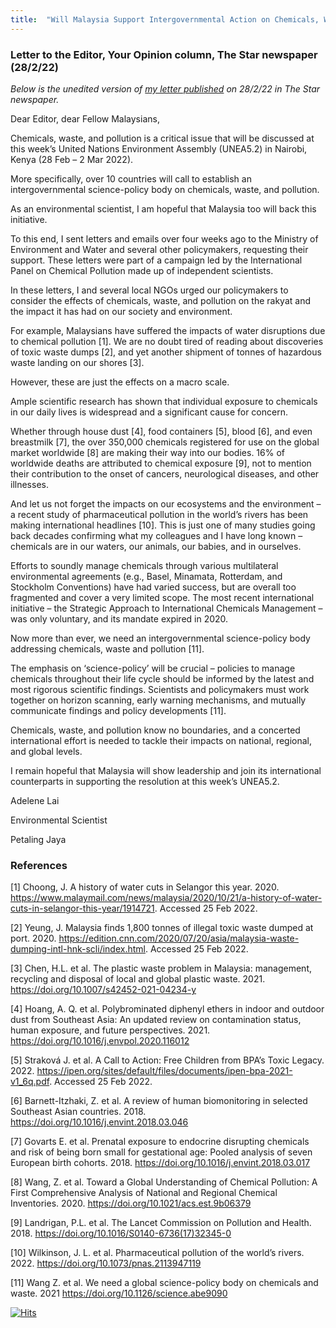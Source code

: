 ```yaml
---
title:  "Will Malaysia Support Intergovernmental Action on Chemicals, Waste, and Pollution?"
---
```

###  Letter to the Editor, Your Opinion column, The Star newspaper (28/2/22)


*Below is the unedited version of [my letter published](https://www.thestar.com.my/opinion/letters/2022/02/28/support-action-on-pollution) on 28/2/22 in The Star newspaper.*


Dear Editor, dear Fellow Malaysians,

Chemicals, waste, and pollution is a critical issue that will be discussed at this week’s United Nations Environment Assembly (UNEA5.2) in Nairobi, Kenya (28 Feb – 2 Mar 2022).

More specifically, over 10 countries will call to establish an intergovernmental science-policy body on chemicals, waste, and pollution.

As an environmental scientist, I am hopeful that Malaysia too will back this initiative.

To this end, I sent letters and emails over four weeks ago to the Ministry of Environment and Water and several other policymakers, requesting their support. These letters were part of a campaign led by the International Panel on Chemical Pollution made up of independent scientists.

In these letters, I and several local NGOs urged our policymakers to consider the effects of chemicals, waste, and pollution on the rakyat and the impact it has had on our society and environment.

For example, Malaysians have suffered the impacts of water disruptions due to chemical pollution [1]. We are no doubt tired of reading about discoveries of toxic waste dumps [2], and yet another shipment of tonnes of hazardous waste landing on our shores [3].

However, these are just the effects on a macro scale.

Ample scientific research has shown that individual exposure to chemicals in our daily lives is widespread and a significant cause for concern.

Whether through house dust [4], food containers [5], blood [6], and even breastmilk [7], the over 350,000 chemicals registered for use on the global market worldwide [8] are making their way into our bodies. 16% of worldwide deaths are attributed to chemical exposure [9], not to mention their contribution to the onset of cancers, neurological diseases, and other illnesses.

And let us not forget the impacts on our ecosystems and the environment – a recent study of pharmaceutical pollution in the world’s rivers has been making international headlines [10]. This is just one of many studies going back decades confirming what my colleagues and I have long known – chemicals are in our waters, our animals, our babies, and in ourselves.

Efforts to soundly manage chemicals through various multilateral environmental agreements (e.g., Basel, Minamata, Rotterdam, and Stockholm Conventions) have had varied success, but are overall too fragmented and cover a very limited scope. The most recent international initiative – the Strategic Approach to International Chemicals Management – was only voluntary, and its mandate expired in 2020.

Now more than ever, we need an intergovernmental science-policy body addressing chemicals, waste and pollution [11].

The emphasis on ‘science-policy’ will be crucial – policies to manage chemicals throughout their life cycle should be informed by the latest and most rigorous scientific findings. Scientists and policymakers must work together on horizon scanning, early warning mechanisms, and mutually communicate findings and policy developments [11].

Chemicals, waste, and pollution know no boundaries, and a concerted international effort is needed to tackle their impacts on national, regional, and global levels.

I remain hopeful that Malaysia will show leadership and join its international counterparts in supporting the resolution at this week’s UNEA5.2.



Adelene Lai

Environmental Scientist

Petaling Jaya


### References

[1] Choong, J. A history of water cuts in Selangor this year. 2020. https://www.malaymail.com/news/malaysia/2020/10/21/a-history-of-water-cuts-in-selangor-this-year/1914721. Accessed 25 Feb 2022.

[2] Yeung, J. Malaysia finds 1,800 tonnes of illegal toxic waste dumped at port. 2020. https://edition.cnn.com/2020/07/20/asia/malaysia-waste-dumping-intl-hnk-scli/index.html. Accessed 25 Feb 2022.

[3] Chen, H.L. et al. The plastic waste problem in Malaysia: management, recycling and disposal of local and global plastic waste. 2021. https://doi.org/10.1007/s42452-021-04234-y

[4] Hoang, A. Q. et al. Polybrominated diphenyl ethers in indoor and outdoor dust from Southeast Asia: An updated review on contamination status, human exposure, and future perspectives. 2021. https://doi.org/10.1016/j.envpol.2020.116012

[5] Straková J. et al. A Call to Action: Free Children from BPA’s Toxic Legacy. 2022. https://ipen.org/sites/default/files/documents/ipen-bpa-2021-v1_6q.pdf. Accessed 25 Feb 2022.

[6] Barnett-Itzhaki, Z. et al. A review of human biomonitoring in selected Southeast Asian countries. 2018. https://doi.org/10.1016/j.envint.2018.03.046

[7] Govarts E. et al. Prenatal exposure to endocrine disrupting chemicals and risk of being born small for gestational age: Pooled analysis of seven European birth cohorts. 2018. https://doi.org/10.1016/j.envint.2018.03.017

[8] Wang, Z. et al. Toward a Global Understanding of Chemical Pollution: A First Comprehensive Analysis of National and Regional Chemical Inventories. 2020. https://doi.org/10.1021/acs.est.9b06379

[9] Landrigan, P.L. et al. The Lancet Commission on Pollution and Health. 2018. https://doi.org/10.1016/S0140-6736(17)32345-0

[10] Wilkinson, J. L. et al. Pharmaceutical pollution of the world’s rivers. 2022. https://doi.org/10.1073/pnas.2113947119

[11] Wang Z. et al. We need a global science-policy body on chemicals and waste. 2021 https://doi.org/10.1126/science.abe9090

[![Hits](https://hits.seeyoufarm.com/api/count/incr/badge.svg?url=https%3A%2F%2Fadelene.lai%2Fthestarpollution%2F&count_bg=%2379C83D&title_bg=%23555555&icon=&icon_color=%23E7E7E7&title=hits&edge_flat=false)](https://hits.seeyoufarm.com)
